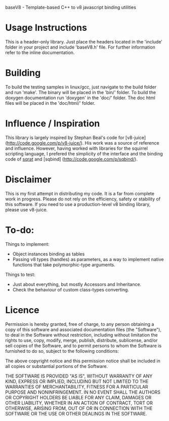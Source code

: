 baseV8 - Template-based C++ to v8 javascript binding utilities

Usage Instructions
==================
This is a header-only library. Just place the headers located in the 'include'
folder in your project and include 'baseV8.h' file. For further information
refer to the inline documentation.

Building
========
To build the testing samples in linux/gcc, just navigate to the build folder and
run 'make'. The binary will be placed in the 'bin/' folder. To build the doxygen
documentation run 'doxygen' in the 'doc/' folder. The doc html files will be placed
in the 'doc/html/' folder.

Influence / Inspiration
=======================
This library is largely inspired by Stephan Beal's code for [v8-juice]
(http://code.google.com/p/v8-juice/). His work was a source of reference and
influence. However, having worked with libraries for the squirrel scripting
language, I prefered the simplicity of the interface and the binding code of
[sqrat](http://scrat.sourceforge.net/) and [sqbind]
(http://code.google.com/p/sqbind/).

Disclaimer
==========
This is my first attempt in distributing my code. It is a far from complete work
in progress. Please do not rely on the efficiency, safety or stability of this
software. If you need to use a production-level v8 binding library, please use
v8-juice.

To-do:
======
Things to implement:

* Object instances binding as tables
* Passing v8 types (handles) as parameters, as a way to implement native
  functions that take polymorphic-type arguments.

Things to test:

* Just about everything, but mostly Accessors and Inheritance.
* Check the behaviour of custom class-types converting.

Licence
=======
Permission is hereby granted, free of charge, to any person obtaining a copy
of this software and associated documentation files (the "Software"), to deal
in the Software without restriction, including without limitation the rights
to use, copy, modify, merge, publish, distribute, sublicense, and/or sell
copies of the Software, and to permit persons to whom the Software is
furnished to do so, subject to the following conditions:

The above copyright notice and this permission notice shall be included in
all copies or substantial portions of the Software.

THE SOFTWARE IS PROVIDED "AS IS", WITHOUT WARRANTY OF ANY KIND, EXPRESS OR
IMPLIED, INCLUDING BUT NOT LIMITED TO THE WARRANTIES OF MERCHANTABILITY,
FITNESS FOR A PARTICULAR PURPOSE AND NONINFRINGEMENT. IN NO EVENT SHALL THE
AUTHORS OR COPYRIGHT HOLDERS BE LIABLE FOR ANY CLAIM, DAMAGES OR OTHER
LIABILITY, WHETHER IN AN ACTION OF CONTRACT, TORT OR OTHERWISE, ARISING FROM,
OUT OF OR IN CONNECTION WITH THE SOFTWARE OR THE USE OR OTHER DEALINGS IN
THE SOFTWARE.

